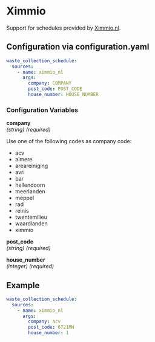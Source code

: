 # Ximmio

Support for schedules provided by [Ximmio.nl](https://www.ximmio.nl/).

## Configuration via configuration.yaml

```yaml
waste_collection_schedule:
  sources:
    - name: ximmio_nl
      args:
        company: COMPANY
        post_code: POST_CODE
        house_number: HOUSE_NUMBER
```

### Configuration Variables

**company**<br>
*(string) (required)*

Use one of the following codes as company code:

- acv
- almere
- areareiniging
- avri
- bar
- hellendoorn
- meerlanden
- meppel
- rad
- reinis
- twentemilieu
- waardlanden
- ximmio

**post_code**<br>
*(string) (required)*

**house_number**<br>
*(integer) (required)*

## Example

```yaml
waste_collection_schedule:
  sources:
    - name: ximmio_nl
      args:
        company: acv
        post_code: 6721MH
        house_number: 1
```
